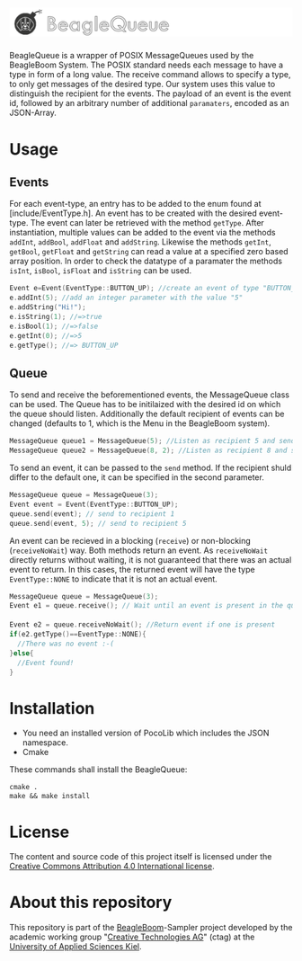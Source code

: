 # ![alt text](docs/beagleQueue_logo.png "BeagleQueue")
BeagleQueue is a wrapper of POSIX MessageQueues used by the BeagleBoom System. The POSIX standard needs each message to have a type in form of a long value. The receive command allows to specify a type, to only get messages of the desired type. Our system uses this value to distinguish the recipient for the events. The payload of an event is the event id, followed by an arbitrary number of additional `paramaters`, encoded as an JSON-Array.
# Usage
## Events
For each event-type, an entry has to be added to the enum found at [include/EventType.h].
An event has to be created with the desired event-type. The event can later be retrieved with the method `getType`. After instantiation, multiple values can be added to the event via the methods `addInt`, `addBool`, `addFloat` and `addString`. Likewise the methods `getInt`, `getBool`, `getFloat` and `getString` can read a value at a specified zero based array position. In order to check the datatype of a paramater the methods `isInt`, `isBool`, `isFloat` and `isString` can be used.

```c++
Event e=Event(EventType::BUTTON_UP); //create an event of type "BUTTON_UP"
e.addInt(5); //add an integer parameter with the value "5"
e.addString("Hi!");
e.isString(1); //=>true
e.isBool(1); //=>false
e.getInt(0); //=>5
e.getType(); //=> BUTTON_UP
```
## Queue
To send and receive the beforementioned events, the MessageQueue class can be used. The Queue has to be initilaized with the desired id on which the queue should listen. Additionally the default recipient of events can be changed (defaults to 1, which is the Menu in the BeagleBoom system).

```c++
MessageQueue queue1 = MessageQueue(5); //Listen as recipient 5 and send events to recipient 1
MessageQueue queue2 = MessageQueue(8, 2); //Listen as recipient 8 and send events to recipient 2
```
To send an event, it can be passed to the `send` method. If the recipient shuld differ to the default one, it can be specified in the second parameter.

```c++
MessageQueue queue = MessageQueue(3);
Event event = Event(EventType::BUTTON_UP); 
queue.send(event); // send to recipient 1
queue.send(event, 5); // send to recipient 5
```

An event can be recieved in a blocking (`receive`) or non-blocking (`receiveNoWait`) way. Both methods return an event. As `receiveNoWait` directly returns without waiting, it is not guaranteed that there was an actual event to return. In this cases, the returned event will have the type `EventType::NONE` to indicate that it is not an actual event.

```c++
MessageQueue queue = MessageQueue(3);
Event e1 = queue.receive(); // Wait until an event is present in the queue

Event e2 = queue.receiveNoWait(); //Return event if one is present
if(e2.getType()==EventType::NONE){
  //There was no event :-(
}else{
  //Event found!
}
```

# Installation
- You need an installed version of PocoLib which includes the JSON namespace.
- Cmake

These commands shall install the BeagleQueue:

```
cmake .
make && make install
```

# License
The content and source code of this project itself is licensed under the [Creative Commons Attribution 4.0 International license](https://creativecommons.org/licenses/by/4.0/).

# About this repository
This repository is part of the [BeagleBoom](https://github.com/beagleboom)-Sampler project developed by the academic working group "[Creative Technologies AG](http://www.creative-technologies.de/)" (ctag) at the [University of Applied Sciences Kiel](https://www.fh-kiel.de/).
